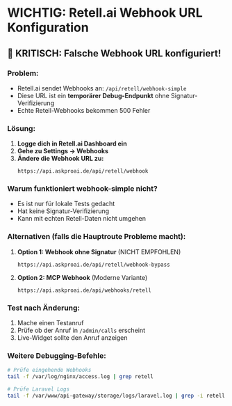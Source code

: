 # WICHTIG: Retell.ai Webhook URL Konfiguration

## 🚨 KRITISCH: Falsche Webhook URL konfiguriert!

### Problem:
- Retell.ai sendet Webhooks an: `/api/retell/webhook-simple`
- Diese URL ist ein **temporärer Debug-Endpunkt** ohne Signatur-Verifizierung
- Echte Retell-Webhooks bekommen 500 Fehler

### Lösung:

1. **Logge dich in Retell.ai Dashboard ein**
2. **Gehe zu Settings → Webhooks**
3. **Ändere die Webhook URL zu:**
   ```
   https://api.askproai.de/api/retell/webhook
   ```

### Warum funktioniert webhook-simple nicht?
- Es ist nur für lokale Tests gedacht
- Hat keine Signatur-Verifizierung
- Kann mit echten Retell-Daten nicht umgehen

### Alternativen (falls die Hauptroute Probleme macht):

1. **Option 1: Webhook ohne Signatur** (NICHT EMPFOHLEN)
   ```
   https://api.askproai.de/api/retell/webhook-bypass
   ```

2. **Option 2: MCP Webhook** (Moderne Variante)
   ```
   https://api.askproai.de/api/webhooks/retell
   ```

### Test nach Änderung:
1. Mache einen Testanruf
2. Prüfe ob der Anruf in `/admin/calls` erscheint
3. Live-Widget sollte den Anruf anzeigen

### Weitere Debugging-Befehle:
```bash
# Prüfe eingehende Webhooks
tail -f /var/log/nginx/access.log | grep retell

# Prüfe Laravel Logs
tail -f /var/www/api-gateway/storage/logs/laravel.log | grep -i retell
```